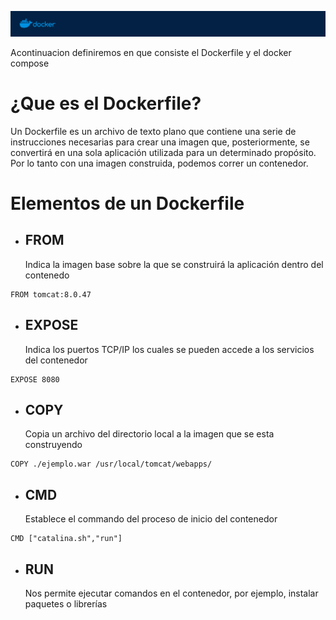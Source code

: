 
![docker.png](../Images/docker.png)


Acontinuacion definiremos en que consiste el Dockerfile y el docker compose

# ¿Que es el Dockerfile?

Un Dockerfile es un archivo de texto plano que contiene una serie de instrucciones necesarias para crear una imagen que, posteriormente, se convertirá en una sola aplicación utilizada para un determinado propósito. Por lo tanto con una imagen construida, podemos correr un contenedor.


# Elementos de un Dockerfile
-  ## FROM
 	Indica la imagen base sobre la que se construirá la aplicación dentro del contenedo
    
```plain
FROM tomcat:8.0.47 
```
-  ## EXPOSE
	Indica los puertos TCP/IP los cuales se pueden accede a los servicios del contenedor
```plain
EXPOSE 8080
```    
-  ## COPY
	Copia un archivo del directorio local a la imagen que se esta construyendo
```plain
COPY ./ejemplo.war /usr/local/tomcat/webapps/
```  
-  ## CMD
	Establece el commando del proceso de inicio del contenedor
```plain
CMD ["catalina.sh","run"]
```      
-  ## RUN
	Nos permite ejecutar comandos en el contenedor, por ejemplo, instalar paquetes o librerías



